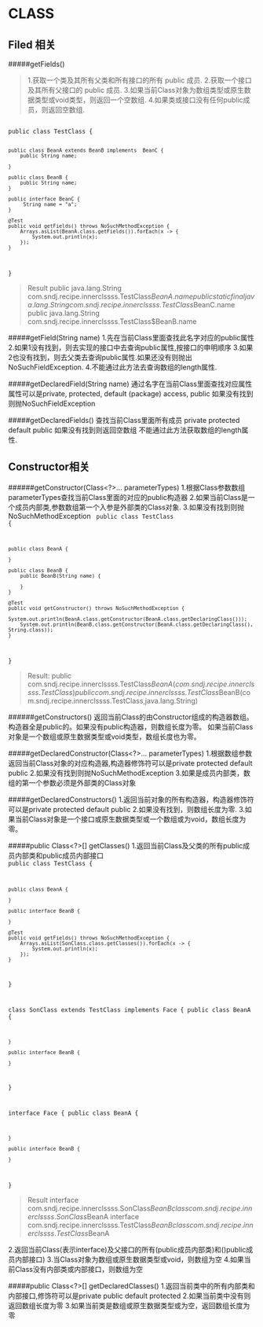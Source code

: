 CLASS
================


Filed 相关
------------
#####getFields()
>1.获取一个类及其所有父类和所有接口的所有 public 成员.
>2.获取一个接口及其所有父接口的 public 成员.
>3.如果当前Class对象为数组类型或原生数据类型或void类型，则返回一个空数组.
>4.如果类或接口没有任何public成员，则返回空数组.

<code>
public class TestClass {

    public class BeanA extends BeanB implements  BeanC {
        public String name;

    }

    public class BeanB {
        public String name;
    }

    public interface BeanC {
         String name = "a";
    }

    @Test
    public void getFields() throws NoSuchMethodException {
        Arrays.asList(BeanA.class.getFields()).forEach(x -> {
            System.out.println(x);
        });
    }
}
</code>
>Result
public java.lang.String com.sndj.recipe.innerclssss.TestClass$BeanA.name
public static final java.lang.String com.sndj.recipe.innerclssss.TestClass$BeanC.name
public java.lang.String com.sndj.recipe.innerclssss.TestClass$BeanB.name




#####getField(String name)
1.先在当前Class里面查找此名字对应的public属性
2.如果1没有找到，则去实现的接口中去查询public属性,按接口的申明顺序
3.如果2也没有找到，则去父类去查询public属性.如果还没有则抛出NoSuchFieldException.
4.不能通过此方法去查询数组的length属性.

#####getDeclaredField(String name)
通过名字在当前Class里面查找对应属性
属性可以是private, protected, default (package) access, public
如果没有找到则抛NoSuchFieldException

#####getDeclaredFields()
查找当前Class里面所有成员 private protected default public
如果没有找到则返回空数组
不能通过此方法获取数组的length属性.

Constructor相关
---------------------
######getConstructor(Class<?>... parameterTypes)
1.根据Class参数数组parameterTypes查找当前Class里面的对应的public构造器
2.如果当前Class是一个成员内部类,参数数组第一个入参是外部类的Class对象.
3.如果没有找到则抛NoSuchMethodException
<code>
public class TestClass {

    public class BeanA {

    }

    public class BeanB {
        public BeanB(String name) {

        }
    }

    @Test
    public void getConstructor() throws NoSuchMethodException {
        System.out.println(BeanA.class.getConstructor(BeanA.class.getDeclaringClass()));
        System.out.println(BeanB.class.getConstructor(BeanA.class.getDeclaringClass(), String.class));
    }
}
</code>
>Result:
public com.sndj.recipe.innerclssss.TestClass$BeanA(com.sndj.recipe.innerclssss.TestClass)
public com.sndj.recipe.innerclssss.TestClass$BeanB(com.sndj.recipe.innerclssss.TestClass,java.lang.String)


######getConstructors()
返回当前Class的由Constructor组成的构造器数组。
构造器全是public的。如果没有public构造器，则数组长度为零。
如果当前Class对象是一个数组或原生数据类型或void类型，数组长度也为零。


#####getDeclaredConstructor(Class<?>... parameterTypes)
1.根据数组参数返回当前Class对象的对应构造器,构造器修饰符可以是private protected default public
2.如果没有找到则抛NoSuchMethodException
3.如果是成员内部类，数组的第一个参数必须是外部类的Class对象

#####getDeclaredConstructors()
1.返回当前对象的所有构造器，构造器修饰符可以是private protected default public
2.如果没有找到，则数组长度为零.
3.如果当前Class对象是一个接口或原生数据类型或一个数组或为void，数组长度为零。



#####public Class<?>[] getClasses()
1.返回当前Class及父类的所有public成员内部类和public成员内部接口
<code>
public class TestClass {

    public class BeanA {

    }

    public interface BeanB {

    }

    @Test
    public void getFields() throws NoSuchMethodException {
        Arrays.asList(SonClass.class.getClasses()).forEach(x -> {
            System.out.println(x);
        });
    }
}

class SonClass extends  TestClass implements Face {
    public class BeanA {

    }

    public interface BeanB {

    }
}

interface Face {
    public class BeanA {

    }

    public interface BeanB {

    }
}
</code>
>Result
interface com.sndj.recipe.innerclssss.SonClass$BeanB
class com.sndj.recipe.innerclssss.SonClass$BeanA
interface com.sndj.recipe.innerclssss.TestClass$BeanB
class com.sndj.recipe.innerclssss.TestClass$BeanA


2.返回当前Class(表示interface)及父接口的所有(public成员内部类)和()public成员内部接口)
3.当Class对象为数组或原生数据类型或void，则数组为空
4.如果当前Class没有内部类或内部接口，则数组为空

#####public Class<?>[] getDeclaredClasses()
1.返回当前类中的所有内部类和内部接口,修饰符可以是private public default protected
2.如果当前类中没有则返回数组长度为零
3.如果当前类是数组或原生数据类型或为空，返回数组长度为零
                        
                        
                        
                        
                        
                        
                        
                        
                        
                        
                        
                        
                        
                        
